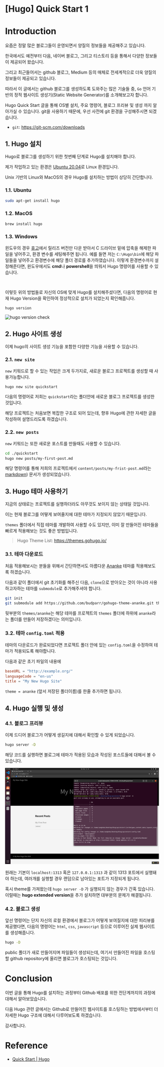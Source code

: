 # [Hugo] Quick Start 1


<!-- <img src="https://gohugo.io/images/gohugoio-card.png" /> -->

# Introduction

요즘은 정말 많은 블로그들이 운영되면서 양질의 정보들을 제공해주고 있습니다. 

한국에서도 예전부터 다음, 네이버 블로그, 그리고 티스토리 등을 통해서 다양한 정보들이 제공되어 왔습니다.

그리고 최근들어서는 github 블로그, Medium 등의 매체로 전세계적으로 더욱 양질의 정보들이 제공되고 있습니다.  

따라서 이 글에서는 github 블로그를 생성하도록 도와주는 많은 기술들 중, `Go` 언어 기반의 정적 웹사이트 생성기(Static Website Generator)를 소개해보고자 합니다.

Hugo Quick Start 글을 통해 OS별 설치, 주요 명령어, 블로그 프리뷰 및 생성 까지 알아가실 수 있습니다. git을 사용하기 때문에, 우선 사전에 git 환경을 구성해주시면 되겠습니다.

- `git`: https://git-scm.com/downloads


## 1. Hugo 설치

Hugo로 블로그를 생성하기 위한 첫번째 단계로 Hugo를 설치해야 합니다.

제가 작업하고 있는 환경은 [Ubuntu 20.04](https://releases.ubuntu.com/20.04/)로 Linux 환경입니다. 

Unix 기반의 Linux와 MacOS의 경우 Hugo를 설치하는 방법이 상당히 간단합니다.


### 1.1. Ubuntu

```bash
sudo apt-get install hugo 
```

### 1.2. MacOS

```bash
brew install hugo
```


### 1.3. Windows

윈도우의 경우 [휴고](https://github.com/gohugoio/hugo/releases)에서 릴리즈 버전만 다운 받아서 C 드라이브 밑에 압축을 해제한 파일을 넣어주고, 환경 변수를 세팅해주면 됩니다.
예를 들면 저는 `C:\Hugo\bin`에 해당 파일들을 넣어주고 환경변수에 해당 폴더 경로를 추가하였습니다. 
이렇게 환경변수까지 설정해준다면, 윈도우에서도 **cmd**나 **powershell**을 띄워서 Hugo 명령어를 사용할 수 있습니다. 


<br /> 

이렇듯 위의 방법들로 자신의 OS에 맞게 Hugo를 설치해주셨다면, 다음의 명령어로 현재 Hugo Version을 확인하여 정상적으로 설치가 되었는지 확인해줍니다.

```bash
hugo version
```

![hugo version check](/images/hugo_quick_start/hugo_version.png)

## 2. Hugo 사이트 생성

이제 hugo의 사이트 생성 기능을 포함한 다양한 기능을 사용할 수 있습니다. 

### 2.1. `new site`



`new` 키워드로 할 수 있는 작업은 크게 두가지로, 새로운 블로그 프로젝트를 생성할 때 사용가능합니다.

```bash
hugo new site quickstart
```

다음의 명령어로 저희는 `quickstart`라는 폴더안에 새로운 블로그 프로젝트를 생성한 것입니다. 

해당 프로젝트는 처음보면 복잡한 구조로 되어 있는데, 향후 Hugo에 관한 자세한 글을 작성하여 설명드리도록 하겠습니다.

### 2.2. `new posts`

`new` 키워드는 또한 새로운 포스트를 만들때도 사용할 수 있습니다.

```bash
cd ./quickstart
hugo new posts/my-first-post.md
```

해당 명령어를 통해 저희의 프로젝트에서 `content/posts/my-frist-post.md`라는 [markdown](https://gist.github.com/ihoneymon/652be052a0727ad59601)) 문서가 생성되었습니다.


## 3. Hugo 테마 사용하기

지금의 상태로는 프로젝트를 실행하더라도 아무것도 보이지 않는 상태일 것입니다.

이는 현재 블로그를 어떻게 보여줄지에 대한 테마가 지정되지 않았기 때문입니다. 

`themes` 폴더에서 직접 테마를 개발하여 사용할 수도 있지만, 이미 잘 만들어진 테마들을 빠르게 적용해보는 것도 좋은 방법입니다.

> Hugo Theme List: https://themes.gohugo.io/

### 3.1. 테마 다운로드 

처음 적용해보시는 분들을 위해서 간단하면서도 아름다운 [Ananke](https://themes.gohugo.io/gohugo-theme-ananke/) 테마를 적용해보도록 하겠습니다.

다음과 같이 폴더에서 git 초기화를 해주신 다음, `clone`으로 받아오는 것이 아니라 사용하고자하는 테마를 `submodule`로 추가해주셔야 합니다.

```bash
git init
git submodule add https://github.com/budparr/gohugo-theme-ananke.git themes/ananke
```

뒷부분의 `themes/ananke`는 해당 테마를 프로젝트의 `themes` 폴더에 하위에 `ananke`라는 폴더를 만들어 저장하겠다는 의미입니다. 

### 3.2. 테마 `config.toml` 적용

테마의 다운로드가 완료되었다면 프로젝트 폴더 안에 있는 `config.toml`을 수정하여 테마가 적용되도록 해야합니다.

다음과 같은 초기 파일의 내용에 

```toml
baseURL = "http://example.org/"
languageCode = "en-us"
title = "My New Hugo Site"
```

`theme = ananke` (앞서 저장된 폴더이름)를 한줄 추가하면 됩니다.


## 4. Hugo 실행 및 생성

### 4.1. 블로그 프리뷰 
이제 드디어 블로그가 어떻게 생길지에 대해서 확인할 수 있게 되었습니다.

```bash
hugo server -D
```
해당 코드를 실행하면 블로그에 테마가 적용된 모습과 작성된 포스트들에 대해서 볼 수 있습니다.

![hugo server -D](/images/hugo_quick_start/hugo_server.png)

원래는 기본이 `localhost:1313` 혹은 `127.0.0.1:1313` 과 같이 1313 포트에서 실행돼야 하는데, 여러개를 실행할 경우 랜덤으로 남아있는 포트가 지정되게 됩니다.

혹시 theme를 가져왔는데 `hugo server -D` 가 실행되지 않는 경우가 간혹 있습니다. 
이럴때는 **hugo extended version**을 추가 설치하면 대부분의 문제가 해결됩니다.

### 4.2. 블로그 생성

앞선 명령어는 단지 자신의 로컬 환경에서 블로그가 어떻게 보여질지에 대한 피리뷰를 제공했다면, 다음의 명령어는 `html`, `css`, `javascript` 등으로 이루어진 실제 웹사이트를 생성해줍니다.

```bash
hugo -D
```

public 폴더가 새로 만들어지며 파일들이 생성되는데, 여기서 만들어진 파일을 호스팅할 github repository에 올리면 블로그가 호스팅되는 것입니다.

# Conclusion

이번 글을 통해 Hugo를 설치하는 과정부터 Github 배포를 위한 전단계까지의 과정에 대해서 알아보았습니다.

다음 Hugo 관련 글에서는 Github로 만들어진 웹사이트를 호스팅하는 방법에서부터 더 자세한 Hugo 구조에 대해서 다루어보도록 하겠습니다.

감사합니다.

# Reference

- [Quick Start | Hugo](https://gohugo.io/getting-started/quick-start/) 

